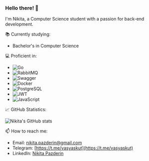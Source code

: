 ### Hello there! 👋

I'm Nikita, a Computer Science student with a passion for back-end development.

📚 Currently studying:
- Bachelor's in Computer Science

💻 Proficient in:
- ![Go](https://img.shields.io/badge/Go-00ADD8?style=for-the-badge&logo=go&logoColor=white)
- ![RabbitMQ](https://img.shields.io/badge/RabbitMQ-FF6600?style=for-the-badge&logo=rabbitmq&logoColor=white)
- ![Swagger](https://img.shields.io/badge/Swagger-85EA2D?style=for-the-badge&logo=swagger&logoColor=black)
- ![Docker](https://img.shields.io/badge/Docker-2496ED?style=for-the-badge&logo=docker&logoColor=white)
- ![PostgreSQL](https://img.shields.io/badge/PostgreSQL-4169E1?style=for-the-badge&logo=postgresql&logoColor=white)
- ![JWT](https://img.shields.io/badge/JWT-000000?style=for-the-badge&logo=jsonwebtokens&logoColor=white)
- ![JavaScript](https://img.shields.io/badge/JavaScript-F7DF1E?style=for-the-badge&logo=javascript&logoColor=black)

📈 GitHub Statistics:

![Nikita's GitHub stats](https://github-readme-stats.vercel.app/api?username=Nikita-bot&show_icons=true&theme=radical)

📫 How to reach me:
- Email: [nikita.pazderin@gmail.com](mailto:nikita.pazderin@gmail.com)
- Telegram: [https://t.me/vasyaskut](https://t.me/vasyaskut)
- LinkedIn: [Nikita Pazderin](https://www.linkedin.com/in/%D0%BD%D0%B8%D0%BA%D0%B8%D1%82%D0%B0-%D0%BF%D0%B0%D0%B7%D0%B4%D0%B5%D1%80%D0%B8%D0%BD-b016a926b)



<!--
**Nikita-bot/Nikita-bot** is a ✨ _special_ ✨ repository because its `README.md` (this file) appears on your GitHub profile.

Here are some ideas to get you started:

- 🔭 I’m currently working on ...
- 🌱 I’m currently learning ...
- 👯 I’m looking to collaborate on ...
- 🤔 I’m looking for help with ...
- 💬 Ask me about ...
- 📫 How to reach me: ...
- 😄 Pronouns: ...
- ⚡ Fun fact: ...
-->
